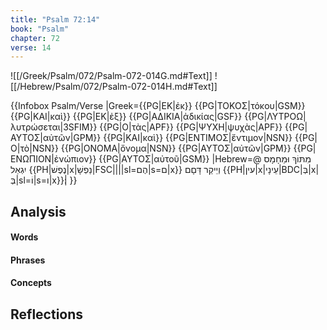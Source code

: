 ```yaml
---
title: "Psalm 72:14"
book: "Psalm"
chapter: 72
verse: 14
---
```

![[/Greek/Psalm/072/Psalm-072-014G.md#Text]]
![[/Hebrew/Psalm/072/Psalm-072-014H.md#Text]]

{{Infobox Psalm/Verse 
|Greek={{PG|ΕΚ|ἐκ}} {{PG|ΤΟΚΟΣ|τόκου|GSM}} {{PG|ΚΑΙ|καὶ}} {{PG|ΕΚ|ἐξ}} {{PG|ΑΔΙΚΙΑ|ἀδικίας|GSF}} {{PG|ΛΥΤΡΟΩ|λυτρώσεται|3SFIM}} {{PG|Ο|τὰς|APF}} {{PG|ΨΥΧΗ|ψυχὰς|APF}} {{PG|ΑΥΤΟΣ|αὐτῶν|GPM}} {{PG|ΚΑΙ|καὶ}} {{PG|ΕΝΤΙΜΟΣ|ἔντιμον|NSN}} {{PG|Ο|τὸ|NSN}} {{PG|ΟΝΟΜΑ|ὄνομα|NSN}} {{PG|ΑΥΤΟΣ|αὐτῶν|GPM}} {{PG|ΕΝΩΠΙΟΝ|ἐνώπιον}} {{PG|ΑΥΤΟΣ|αὐτοῦ|GSM}}
|Hebrew=@
מִתּוֹךְ
וּמֵחָמָס
יִגְאַל
{{PH|נֶפֶשׁ|x|נַפְשָׁ|FSC||||sl=הֶם|s=ם|x}}
וְיֵיקַר
דָּםָם
{{PH|עין|x|עֵינָי|BDC|בְּ|x|בְּ|sl=וֹ|s=ו|x}}׃|
}}

## Analysis

#### Words

#### Phrases

#### Concepts

## Reflections

